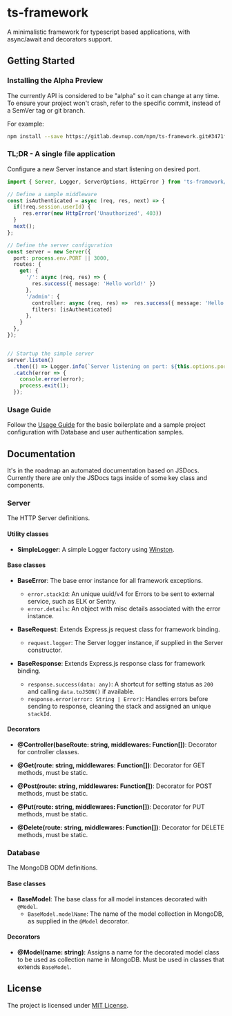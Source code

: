 ts-framework
============

A minimalistic framework for typescript based applications, with async/await and decorators support.

## Getting Started

### Installing the Alpha Preview

The currently API is considered to be "alpha" so it can change at any time. To 
ensure your project won't crash, refer to the specific commit, instead of a 
SemVer tag or git branch.

For example:

```bash
npm install --save https://gitlab.devnup.com/npm/ts-framework.git#3471f9004798c35c5943cdf9160bd0ce856db62c 
``` 

### TL;DR - A single file application

Configure a new Server instance and start listening on desired port. 

```typescript
import { Server, Logger, ServerOptions, HttpError } from 'ts-framework/server';

// Define a sample middleware
const isAuthenticated = async (req, res, next) => {
  if(!req.session.userId) {
     res.error(new HttpError('Unauthorized', 403))
  }
  next();
};

// Define the server configuration
const server = new Server({
  port: process.env.PORT || 3000,
  routes: {
    get: {
      '/': async (req, res) => {
        res.success({ message: 'Hello world!' })
      },
      '/admin': {
        controller: async (req, res) =>  res.success({ message: 'Hello world!' })
        filters: [isAuthenticated]
      },
    }
  }, 
});


// Startup the simple server
server.listen()
  .then(() => Logger.info(`Server listening on port: ${this.options.port}`))
  .catch(error => {
    console.error(error);
    process.exit(1);
  });
```

### Usage Guide

Follow the [Usage Guide](./GUIDE.md) for the basic boilerplate and a sample project configuration with
Database and user authentication samples.


## Documentation

It's in the roadmap an automated documentation based on JSDocs. Currently there are only the JSDocs tags inside of some 
key class and components.


### Server

The HTTP Server definitions.


#### Utility classes

- **SimpleLogger**: A simple Logger factory using [Winston](https://npmjs.org/package/winston).

#### Base classes

- **BaseError**: The base error instance for all framework exceptions.
    - `error.stackId`: An unique uuid/v4 for Errors to be sent to external service, such as ELK or Sentry.
    - `error.details`: An object with misc details associated with the error instance. 

- **BaseRequest**: Extends Express.js request class for framework binding.
    - `request.logger`: The Server logger instance, if supplied in the Server constructor.

- **BaseResponse**: Extends Express.js response class for framework binding.
    - `response.success(data: any)`: A shortcut for setting status as `200` and calling `data.toJSON()` if available.
    - `response.error(error: String | Error)`: Handles errors before sending to response, cleaning the stack and assigned an unique `stackId`.

#### Decorators

- **@Controller(baseRoute: string, middlewares: Function[])**: Decorator for controller classes.

- **@Get(route: string, middlewares: Function[])**: Decorator for GET methods, must be static.

- **@Post(route: string, middlewares: Function[])**: Decorator for POST methods, must be static.

- **@Put(route: string, middlewares: Function[])**: Decorator for PUT methods, must be static.

- **@Delete(route: string, middlewares: Function[])**: Decorator for DELETE methods, must be static.


### Database

The MongoDB ODM definitions.

#### Base classes

- **BaseModel**: The base class for all model instances decorated with `@Model`. 
    - `BaseModel.modelName`: The name of the model collection in MongoDB, as supplied in the `@Model` decorator.


#### Decorators

- **@Model(name: string)**: Assigns a name for the decorated model class to be used as collection name in MongoDB. Must
be used in classes that extends `BaseModel`.



## License

The project is licensed under [MIT License](./LICENSE.md).